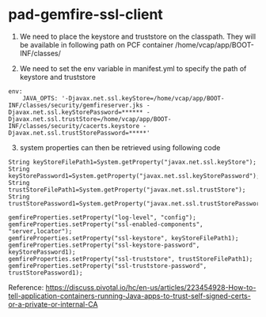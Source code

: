 # pad-gemfire-ssl-client

1. We need to place the keystore and truststore on the classpath. They will be available in following path on PCF container
    /home/vcap/app/BOOT-INF/classes/


2. We need to set the env variable in manifest.yml to specify the path of keystore and truststore

```
env:
    JAVA_OPTS: '-Djavax.net.ssl.keyStore=/home/vcap/app/BOOT-INF/classes/security/gemfireserver.jks -Djavax.net.ssl.keyStorePassword=****** -Djavax.net.ssl.trustStore=/home/vcap/app/BOOT-INF/classes/security/cacerts.keystore -Djavax.net.ssl.trustStorePassword=*****'
```

3. system properties can then be retrieved using following code

```
String keyStoreFilePath1=System.getProperty("javax.net.ssl.keyStore");
String keyStorePassword1=System.getProperty("javax.net.ssl.keyStorePassword");
String trustStoreFilePath1=System.getProperty("javax.net.ssl.trustStore");
String trustStorePassword1=System.getProperty("javax.net.ssl.trustStorePassword");

gemfireProperties.setProperty("log-level", "config");
gemfireProperties.setProperty("ssl-enabled-components", "server,locator");
gemfireProperties.setProperty("ssl-keystore", keyStoreFilePath1);
gemfireProperties.setProperty("ssl-keystore-password", keyStorePassword1);
gemfireProperties.setProperty("ssl-truststore", trustStoreFilePath1);
gemfireProperties.setProperty("ssl-truststore-password", trustStorePassword1);
```

Reference: https://discuss.pivotal.io/hc/en-us/articles/223454928-How-to-tell-application-containers-running-Java-apps-to-trust-self-signed-certs-or-a-private-or-internal-CA